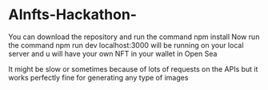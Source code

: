 # AInfts-Hackathon-
You can download the repository and run the command 
npm install 
Now run the command npm run dev 
localhost:3000 will be running on your local server and u will have your own NFT in your wallet in Open Sea

It might be slow or sometimes because of lots of requests on the APIs but it works perfectly fine for generating any type of images

